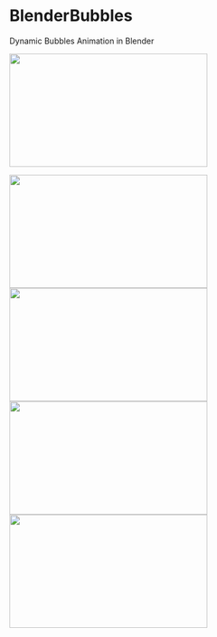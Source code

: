 # BlenderBubbles
Dynamic Bubbles Animation in Blender


<img src="https://github.com/Ladydiana/BlenderBubbles/blob/main/media/blue-transparent-rotation.gif" width="350" height="200" />

<img src="https://github.com/Ladydiana/BlenderBubbles/blob/main/media/transparent-particle.gif" width="350" height="200" /> <img src="https://github.com/Ladydiana/BlenderBubbles/blob/main/media/gradient-pink-particles.gif" width="350" height="200" />
<img src="https://github.com/Ladydiana/BlenderBubbles/blob/main/media/transparent-sunset-bkg.gif" width="350" height="200" /> <img src="https://github.com/Ladydiana/BlenderBubbles/blob/main/media/transparent-mountains.gif" width="350" height="200" />

